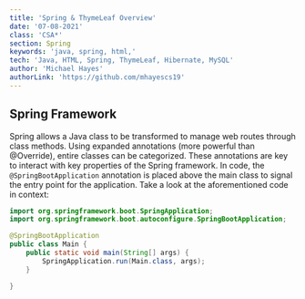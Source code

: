 ```yaml
---
title: 'Spring & ThymeLeaf Overview'
date: '07-08-2021'
class: 'CSA*'
section: Spring
keywords: 'java, spring, html,'
tech: 'Java, HTML, Spring, ThymeLeaf, Hibernate, MySQL'
author: 'Michael Hayes'
authorLink: 'https://github.com/mhayescs19' 
---
```

## Spring Framework
Spring allows a Java class to be transformed to manage web routes through class methods. Using expanded annotations (more powerful than @Override), entire classes can be categorized. These annotations are key to interact with key properties of the Spring framework. In code, the ``@SpringBootApplication`` annotation is placed above the main class to signal the entry point for the application. Take a look at the aforementioned code in context:
``` Java
import org.springframework.boot.SpringApplication;
import org.springframework.boot.autoconfigure.SpringBootApplication;

@SpringBootApplication
public class Main {
    public static void main(String[] args) {
        SpringApplication.run(Main.class, args);
    }

}
```
